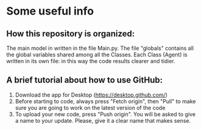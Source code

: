# Some useful info
## How this repository is organized:
The main model in written in the file Main.py. The file "globals" contains all the global variables shared among all the Classes.
Each Class (Agent) is written in its own file: in this way the code results clearer and tidier.
## A brief tutorial about how to use GitHub:
1) Download the app for Desktop (https://desktop.github.com/)
2) Before starting to code, always press "Fetch origin", then "Pull" to make sure you are going to work on the latest version of the code
3) To upload your new code, press "Push origin". You will be asked to give a name to your update. Please, give it a clear name that makes sense.
